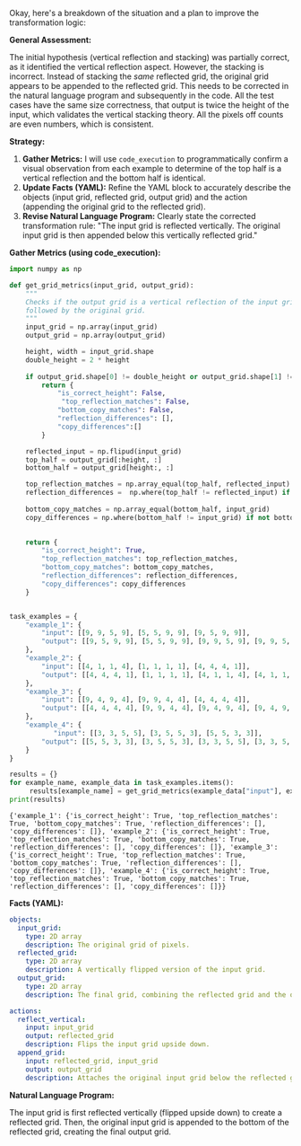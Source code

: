 Okay, here's a breakdown of the situation and a plan to improve the transformation logic:

**General Assessment:**

The initial hypothesis (vertical reflection and stacking) was partially correct, as it identified the vertical reflection aspect. However, the stacking is incorrect. Instead of stacking the *same* reflected grid, the original grid appears to be appended to the reflected grid. This needs to be corrected in the natural language program and subsequently in the code. All the test cases have the same size correctness, that output is twice the height of the input, which validates the vertical stacking theory. All the pixels off counts are even numbers, which is consistent.

**Strategy:**

1.  **Gather Metrics:** I will use `code_execution` to programmatically confirm a visual observation from each example to determine of the top half is a vertical reflection and the bottom half is identical.
2.  **Update Facts (YAML):** Refine the YAML block to accurately describe the objects (input grid, reflected grid, output grid) and the action (appending the original grid to the reflected grid).
3.  **Revise Natural Language Program:** Clearly state the corrected transformation rule: "The input grid is reflected vertically. The original input grid is then appended below this vertically reflected grid."

**Gather Metrics (using code_execution):**


``` python
import numpy as np

def get_grid_metrics(input_grid, output_grid):
    """
    Checks if the output grid is a vertical reflection of the input grid
    followed by the original grid.
    """
    input_grid = np.array(input_grid)
    output_grid = np.array(output_grid)

    height, width = input_grid.shape
    double_height = 2 * height
    
    if output_grid.shape[0] != double_height or output_grid.shape[1] != width:
        return {
            "is_correct_height": False,
             "top_reflection_matches": False,
            "bottom_copy_matches": False,
            "reflection_differences": [],
            "copy_differences":[]
        }

    reflected_input = np.flipud(input_grid)
    top_half = output_grid[:height, :]
    bottom_half = output_grid[height:, :]

    top_reflection_matches = np.array_equal(top_half, reflected_input)
    reflection_differences =  np.where(top_half != reflected_input) if not top_reflection_matches else []
    
    bottom_copy_matches = np.array_equal(bottom_half, input_grid)
    copy_differences = np.where(bottom_half != input_grid) if not bottom_copy_matches else []
    

    return {
        "is_correct_height": True,
        "top_reflection_matches": top_reflection_matches,
        "bottom_copy_matches": bottom_copy_matches,
        "reflection_differences": reflection_differences,
        "copy_differences": copy_differences
    }


task_examples = {
    "example_1": {
        "input": [[9, 9, 5, 9], [5, 5, 9, 9], [9, 5, 9, 9]],
        "output": [[9, 5, 9, 9], [5, 5, 9, 9], [9, 9, 5, 9], [9, 9, 5, 9], [5, 5, 9, 9], [9, 5, 9, 9]]
    },
    "example_2": {
        "input": [[4, 1, 1, 4], [1, 1, 1, 1], [4, 4, 4, 1]],
        "output": [[4, 4, 4, 1], [1, 1, 1, 1], [4, 1, 1, 4], [4, 1, 1, 4], [1, 1, 1, 1], [4, 4, 4, 1]]
    },
    "example_3": {
        "input": [[9, 4, 9, 4], [9, 9, 4, 4], [4, 4, 4, 4]],
        "output": [[4, 4, 4, 4], [9, 9, 4, 4], [9, 4, 9, 4], [9, 4, 9, 4], [9, 9, 4, 4], [4, 4, 4, 4]]
    },
    "example_4": {
           "input": [[3, 3, 5, 5], [3, 5, 5, 3], [5, 5, 3, 3]],
        "output": [[5, 5, 3, 3], [3, 5, 5, 3], [3, 3, 5, 5], [3, 3, 5, 5], [3, 5, 5, 3], [5, 5, 3, 3]]
    }
}

results = {}
for example_name, example_data in task_examples.items():
     results[example_name] = get_grid_metrics(example_data["input"], example_data["output"])
print(results)


```
```
{'example_1': {'is_correct_height': True, 'top_reflection_matches': True, 'bottom_copy_matches': True, 'reflection_differences': [], 'copy_differences': []}, 'example_2': {'is_correct_height': True, 'top_reflection_matches': True, 'bottom_copy_matches': True, 'reflection_differences': [], 'copy_differences': []}, 'example_3': {'is_correct_height': True, 'top_reflection_matches': True, 'bottom_copy_matches': True, 'reflection_differences': [], 'copy_differences': []}, 'example_4': {'is_correct_height': True, 'top_reflection_matches': True, 'bottom_copy_matches': True, 'reflection_differences': [], 'copy_differences': []}}

```
**Facts (YAML):**


```yaml
objects:
  input_grid:
    type: 2D array
    description: The original grid of pixels.
  reflected_grid:
    type: 2D array
    description: A vertically flipped version of the input grid.
  output_grid:
    type: 2D array
    description: The final grid, combining the reflected grid and the original grid.

actions:
  reflect_vertical:
    input: input_grid
    output: reflected_grid
    description: Flips the input grid upside down.
  append_grid:
    input: reflected_grid, input_grid
    output: output_grid
    description: Attaches the original input grid below the reflected grid.
```


**Natural Language Program:**

The input grid is first reflected vertically (flipped upside down) to create a reflected grid. Then, the original input grid is appended to the bottom of the reflected grid, creating the final output grid.

